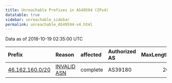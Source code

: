 ```yaml
---
title: Unreachable Prefixes in AS49594 (IPv4)
datatable: true
sidebar: unreachable_sidebar
permalink: unreachable_AS49594-v4.html
---
```


Data as of 2018-10-19 02:35:00 UTC


<div class="datatable-begin"></div>

| Prefix                                                   | Reason                                                                                                 | affected   | Authorized AS   |   MaxLength | Anchor                                         |   unreachable /24s |
|:---------------------------------------------------------|:-------------------------------------------------------------------------------------------------------|:-----------|:----------------|------------:|:-----------------------------------------------|-------------------:|
| [46.162.160.0/20](https://stat.ripe.net/46.162.160.0/20) | [INVALID ASN](https://rpki-validator.ripe.net/announcement-preview?asn=AS49594&prefix=46.162.160.0/20) | complete   | AS39180         |          20 | [RIPE](unreachable_RIPE_NCC_RPKI_Root-v4.html) |                 16 |

<div class="datatable-end"></div>